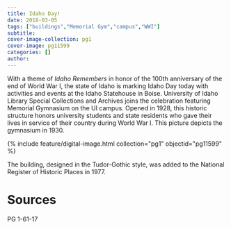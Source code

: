 ```yaml
---
title: Idaho Day!
date: 2018-03-05
tags: ["buildings","Memorial Gym","campus","WWI"]
subtitle: 
cover-image-collection: pg1
cover-image: pg11599
categories: []
author: 
---
```


With a theme of *Idaho Remembers* in honor of the 100th anniversary of the end of World
War I, the state of Idaho is marking Idaho Day today with activities and events
at the Idaho Statehouse in Boise. University of Idaho Library Special Collections
and Archives joins the celebration featuring Memorial Gymnasium on the UI
campus. Opened in 1928, this historic structure honors university students and
state residents who gave their lives in service of their country during World
War I. This picture depicts the gymnasium in 1930.

{% include feature/digital-image.html collection="pg1" objectid="pg11599" %}

The building, designed in the Tudor-Gothic style, was added to the National Register of Historic Places in 1977.

# Sources

PG 1-61-17